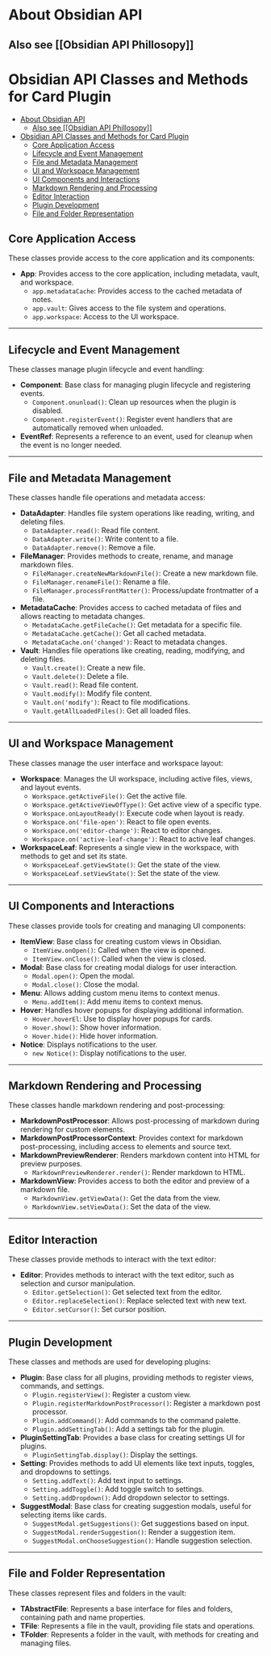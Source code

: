 # About Obsidian API
Also see [[Obsidian API Phillosopy]]
---

# Obsidian API Classes and Methods for Card Plugin
- [About Obsidian API](#about-obsidian-api)
	- [Also see \[\[Obsidian API Phillosopy\]\]](#also-see-obsidian-api-phillosopy)
- [Obsidian API Classes and Methods for Card Plugin](#obsidian-api-classes-and-methods-for-card-plugin)
	- [Core Application Access](#core-application-access)
	- [Lifecycle and Event Management](#lifecycle-and-event-management)
	- [File and Metadata Management](#file-and-metadata-management)
	- [UI and Workspace Management](#ui-and-workspace-management)
	- [UI Components and Interactions](#ui-components-and-interactions)
	- [Markdown Rendering and Processing](#markdown-rendering-and-processing)
	- [Editor Interaction](#editor-interaction)
	- [Plugin Development](#plugin-development)
	- [File and Folder Representation](#file-and-folder-representation)

## Core Application Access
These classes provide access to the core application and its components:
- **App**: Provides access to the core application, including metadata, vault, and workspace.
  - `app.metadataCache`: Provides access to the cached metadata of notes.
  - `app.vault`: Gives access to the file system and operations.
  - `app.workspace`: Access to the UI workspace.

---

## Lifecycle and Event Management
These classes manage plugin lifecycle and event handling:
- **Component**: Base class for managing plugin lifecycle and registering events.
  - `Component.onunload()`: Clean up resources when the plugin is disabled.
  - `Component.registerEvent()`: Register event handlers that are automatically removed when unloaded.
- **EventRef**: Represents a reference to an event, used for cleanup when the event is no longer needed.

---

## File and Metadata Management
These classes handle file operations and metadata access:
- **DataAdapter**: Handles file system operations like reading, writing, and deleting files.
  - `DataAdapter.read()`: Read file content.
  - `DataAdapter.write()`: Write content to a file.
  - `DataAdapter.remove()`: Remove a file.
- **FileManager**: Provides methods to create, rename, and manage markdown files.
  - `FileManager.createNewMarkdownFile()`: Create a new markdown file.
  - `FileManager.renameFile()`: Rename a file.
  - `FileManager.processFrontMatter()`: Process/update frontmatter of a file.
- **MetadataCache**: Provides access to cached metadata of files and allows reacting to metadata changes.
  - `MetadataCache.getFileCache()`: Get metadata for a specific file.
  - `MetadataCache.getCache()`: Get all cached metadata.
  - `MetadataCache.on('changed')`: React to metadata changes.
- **Vault**: Handles file operations like creating, reading, modifying, and deleting files.
  - `Vault.create()`: Create a new file.
  - `Vault.delete()`: Delete a file.
  - `Vault.read()`: Read file content.
  - `Vault.modify()`: Modify file content.
  - `Vault.on('modify')`: React to file modifications.
  - `Vault.getAllLoadedFiles()`: Get all loaded files.

---

## UI and Workspace Management
These classes manage the user interface and workspace layout:
- **Workspace**: Manages the UI workspace, including active files, views, and layout events.
  - `Workspace.getActiveFile()`: Get the active file.
  - `Workspace.getActiveViewOfType()`: Get active view of a specific type.
  - `Workspace.onLayoutReady()`: Execute code when layout is ready.
  - `Workspace.on('file-open')`: React to file open events.
  - `Workspace.on('editor-change')`: React to editor changes.
  - `Workspace.on('active-leaf-change')`: React to active leaf changes.
- **WorkspaceLeaf**: Represents a single view in the workspace, with methods to get and set its state.
  - `WorkspaceLeaf.getViewState()`: Get the state of the view.
  - `WorkspaceLeaf.setViewState()`: Set the state of the view.

---

## UI Components and Interactions
These classes provide tools for creating and managing UI components:
- **ItemView**: Base class for creating custom views in Obsidian.
  - `ItemView.onOpen()`: Called when the view is opened.
  - `ItemView.onClose()`: Called when the view is closed.
- **Modal**: Base class for creating modal dialogs for user interaction.
  - `Modal.open()`: Open the modal.
  - `Modal.close()`: Close the modal.
- **Menu**: Allows adding custom menu items to context menus.
  - `Menu.addItem()`: Add menu items to context menus.
- **Hover**: Handles hover popups for displaying additional information.
  - `Hover.hoverEl`: Use to display hover popups for cards.
  - `Hover.show()`: Show hover information.
  - `Hover.hide()`: Hide hover information.
- **Notice**: Displays notifications to the user.
  - `new Notice()`: Display notifications to the user.

---

## Markdown Rendering and Processing
These classes handle markdown rendering and post-processing:
- **MarkdownPostProcessor**: Allows post-processing of markdown during rendering for custom elements.
- **MarkdownPostProcessorContext**: Provides context for markdown post-processing, including access to elements and source text.
- **MarkdownPreviewRenderer**: Renders markdown content into HTML for preview purposes.
  - `MarkdownPreviewRenderer.render()`: Render markdown to HTML.
- **MarkdownView**: Provides access to both the editor and preview of a markdown file.
  - `MarkdownView.getViewData()`: Get the data from the view.
  - `MarkdownView.setViewData()`: Set the data of the view.

---

## Editor Interaction
These classes provide methods to interact with the text editor:
- **Editor**: Provides methods to interact with the text editor, such as selection and cursor manipulation.
  - `Editor.getSelection()`: Get selected text from the editor.
  - `Editor.replaceSelection()`: Replace selected text with new text.
  - `Editor.setCursor()`: Set cursor position.

---

## Plugin Development
These classes and methods are used for developing plugins:
- **Plugin**: Base class for all plugins, providing methods to register views, commands, and settings.
  - `Plugin.registerView()`: Register a custom view.
  - `Plugin.registerMarkdownPostProcessor()`: Register a markdown post processor.
  - `Plugin.addCommand()`: Add commands to the command palette.
  - `Plugin.addSettingTab()`: Add a settings tab for the plugin.
- **PluginSettingTab**: Provides a base class for creating settings UI for plugins.
  - `PluginSettingTab.display()`: Display the settings.
- **Setting**: Provides methods to add UI elements like text inputs, toggles, and dropdowns to settings.
  - `Setting.addText()`: Add text input to settings.
  - `Setting.addToggle()`: Add toggle switch to settings.
  - `Setting.addDropdown()`: Add dropdown selector to settings.
- **SuggestModal**: Base class for creating suggestion modals, useful for selecting items like cards.
  - `SuggestModal.getSuggestions()`: Get suggestions based on input.
  - `SuggestModal.renderSuggestion()`: Render a suggestion item.
  - `SuggestModal.onChooseSuggestion()`: Handle suggestion selection.

---

## File and Folder Representation
These classes represent files and folders in the vault:
- **TAbstractFile**: Represents a base interface for files and folders, containing path and name properties.
- **TFile**: Represents a file in the vault, providing file stats and operations.
- **TFolder**: Represents a folder in the vault, with methods for creating and managing files.
